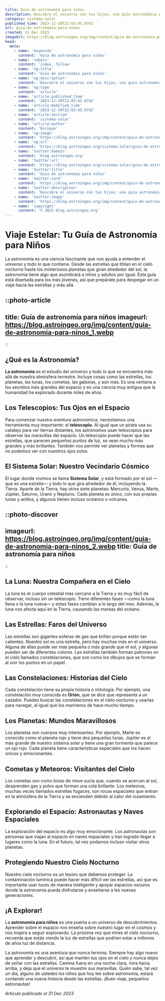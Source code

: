 ```yaml
---
title: Guía de astronomía para niños
description: Descubre el universo con tus hijos; una guía astronómica perfecta para jóvenes exploradores que quieren aprender y divertirse con las estrellas.
category: sistema-solar
published_time: 2023-12-30T22:03:45.074Z
url: guia-de-astronomia-para-ninos
created: 31 Dec 2023
imageUrl: https://blog.astroingeo.org/img/content/guia-de-astronomia-para-ninos_1.webp
head:
  meta:
    - name: 'keywords'
      content: 'Guía de astronomía para niños'
    - name: 'robots'
      content: 'index, follow'
    - name: 'og:title'
      content: 'Guía de astronomía para niños'
    - name: 'og:description'
      content: 'Descubre el universo con tus hijos; una guía astronómica perfecta para jóvenes exploradores que quieren aprender y divertirse con las estrellas.'
    - name: 'og:type'
      content: 'article'
    - name: 'article:published_time'
      content: '2023-12-30T22:03:45.074Z'
    - name: 'article:modified_time'
      content: '2023-12-30T22:03:45.074Z'
    - name: 'article:section'
      content: 'sistema-solar'
    - name: 'article:author'
      content: 'Enrique'
    - name: 'og:image'
      content: 'https://blog.astroingeo.org/img/content/guia-de-astronomia-para-ninos_1.webp'
    - name: 'og:url'
      content: 'https://blog.astroingeo.org/sistema-solar/guia-de-astronomia-para-ninos'
    - name: 'twitter:domain'
      content: 'blog.astroingeo.org'
    - name: 'twitter:url'
      content: 'https://blog.astroingeo.org/sistema-solar/guia-de-astronomia-para-ninos'
    - name: 'twitter:title'
      content: 'Guía de astronomía para niños'
    - name: 'twitter:card'
      content: 'https://blog.astroingeo.org/img/content/guia-de-astronomia-para-ninos_1.webp'
    - name: 'twitter:description'
      content: 'Descubre el universo con tus hijos; una guía astronómica perfecta para jóvenes exploradores que quieren aprender y divertirse con las estrellas.'
    - name: 'twitter:image'
      content: 'https://blog.astroingeo.org/img/content/guia-de-astronomia-para-ninos_1.webp'
    - name: 'copyright'
      content: '© 2023 blog.astroingeo.org'
---
```

# Viaje Estelar: Tu Guía de Astronomía para Niños

La astronomía es una ciencia fascinante que nos ayuda a entender el universo y todo lo que contiene. Desde las estrellas que titilan en el cielo nocturno hasta los misteriosos planetas que giran alrededor del sol, la astronomía tiene algo que asombrará a niños y adultos por igual. Esta guía está diseñada para los más jóvenes, así que prepárate para despegar en un viaje hacia las estrellas y más allá.

::photo-article
---
title: Guía de astronomía para niños
imageurl: https://blog.astroingeo.org/img/content/guia-de-astronomia-para-ninos_1.webp
---
::

## ¿Qué es la Astronomía?

**La astronomía** es el estudio del universo y todo lo que se encuentra más allá de nuestra atmósfera terrestre. Incluye cosas como las estrellas, los planetas, las lunas, los cometas, las galaxias, y aún más. Es una ventana a los secretos más grandes del espacio y es una ciencia muy antigua que la humanidad ha explorado durante miles de años.

## Los Telescopios: Tus Ojos en el Espacio

Para comenzar nuestra aventura astronómica, necesitamos una herramienta muy importante: el **telescopio**. Al igual que un pirata usa su catalejo para ver tierras distantes, los astrónomos usan telescopios para observar las maravillas del espacio. Un telescopio puede hacer que las estrellas, que parecen pequeños puntos de luz, se vean mucho más grandes y más brillantes. También nos permite ver planetas y formas que no podemos ver con nuestros ojos solos.

## El Sistema Solar: Nuestro Vecindario Cósmico

El lugar donde vivimos se llama **Sistema Solar**, y está formado por el sol —que es una estrella— y todo lo que gira alrededor de él, incluyendo la Tierra. Aparte de la Tierra, hay otros siete planetas: Mercurio, Venus, Marte, Júpiter, Saturno, Urano y Neptuno. Cada planeta es único, con sus propias lunas y anillos, y algunos tienen incluso océanos o volcanes.


::photo-discover
---
imageurl: https://blog.astroingeo.org/img/content/guia-de-astronomia-para-ninos_2.webp
title: Guía de astronomía para niños
---
::

## La Luna: Nuestra Compañera en el Cielo

La luna es el cuerpo celestial más cercano a la Tierra y es muy fácil de observar, incluso sin un telescopio. Tiene diferentes fases —como la luna llena o la luna nueva— y estas fases cambian a lo largo del mes. Además, la luna nos afecta aquí en la Tierra, causando las mareas del océano.

## Las Estrellas: Faros del Universo

Las estrellas son gigantes esferas de gas que brillan porque están tan calientes. Nuestro sol es una estrella, pero hay muchas más en el universo. Alguna de ellas puede ser más pequeña o más grande que el sol, y algunas pueden ser de diferentes colores. Las estrellas también forman patrones en el cielo llamados constelaciones, que son como los dibujos que se forman al unir los puntos en un papel.

## Las Constelaciones: Historias del Cielo

Cada constelación tiene su propia historia o mitología. Por ejemplo, una constelación muy conocida es **Orión**, que se dice que representa a un cazador. Puedes buscar las constelaciones en el cielo nocturno y usarlas para navegar, al igual que los marineros de hace mucho tiempo.

## Los Planetas: Mundos Maravillosos

Los planetas son cuerpos muy interesantes. Por ejemplo, Marte es conocido como el planeta rojo y tiene dos pequeñas lunas. Júpiter es el más grande de nuestro sistema solar y tiene una gran tormenta que parece un ojo rojo. Cada planeta tiene características especiales que los hacen únicos y emocionantes.

## Cometas y Meteoros: Visitantes del Cielo

Los cometas son como bolas de nieve sucia que, cuando se acercan al sol, desprenden gas y polvo que forman una cola brillante. Los meteoros, muchas veces llamados estrellas fugaces, son rocas espaciales que entran en la atmósfera de la Tierra y se encienden debido al calor del rozamiento.

## Explorando el Espacio: Astronautas y Naves Espaciales

La exploración del espacio es algo muy emocionante. Los astronautas son personas que viajan al espacio en naves espaciales y han logrado llegar a lugares como la luna. En el futuro, tal vez podamos incluso visitar otros planetas.

## Protegiendo Nuestro Cielo Nocturno

Nuestro cielo nocturno es un tesoro que debemos proteger. La contaminación lumínica puede hacer más difícil ver las estrellas, así que es importante usar luces de manera inteligente y apoyar espacios oscuros donde la astronomía pueda disfrutarse y enseñarse a las nuevas generaciones.

## ¡A Explorar!

La **astronomía para niños** es una puerta a un universo de descubrimientos. Aprender sobre el espacio nos enseña sobre nuestro lugar en el cosmos y nos inspira a seguir explorando. La próxima vez que mires el cielo nocturno, recuerda que estás viendo la luz de estrellas que podrían estar a millones de años luz de distancia.

La astronomía es una aventura que nunca termina. Siempre hay algo nuevo que aprender y descubrir, así que mantén tus ojos en el cielo y nunca dejes de soñar con las estrellas. Camina fuera en una noche clara, mira hacia arriba, y deja que el universo te muestre sus maravillas. Quién sabe, tal vez un día, alguno de ustedes los niños que hoy lee sobre astronomía, estará contando una nueva historia desde las estrellas. ¡Buen viaje, pequeños astronautas!

_Artículo publicado el 31 Dec 2023_